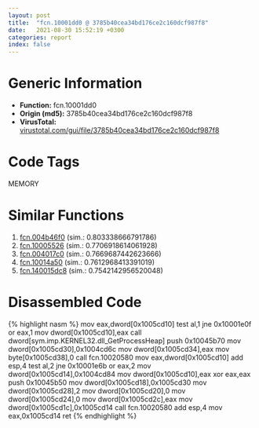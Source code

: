```yaml
---
layout: post
title:  "fcn.10001dd0 @ 3785b40cea34bd176ce2c160dcf987f8"
date:   2021-08-30 15:52:19 +0300
categories: report
index: false
---
```


# Generic Information
- **Function:** fcn.10001dd0
- **Origin (md5):** 3785b40cea34bd176ce2c160dcf987f8
- **VirusTotal:** [virustotal.com/gui/file/3785b40cea34bd176ce2c160dcf987f8][virustotal_ref]

# Code Tags
<span class="tag" id="MEMORY">MEMORY</span>


# Similar Functions

1. [fcn.004b46f0][similar_1_ref] (sim.: 0.803338666791786)
2. [fcn.10005526][similar_2_ref] (sim.: 0.7706918614061928)
3. [fcn.004017c0][similar_3_ref] (sim.: 0.7669687442623666)
4. [fcn.10014a50][similar_4_ref] (sim.: 0.7612968413391019)
5. [fcn.140015dc8][similar_5_ref] (sim.: 0.7542142956520048)


# Disassembled Code

{% highlight nasm %}
mov eax,dword[0x1005cd10]
test al,1
jne 0x10001e0f
or eax,1
mov dword[0x1005cd10],eax
call dword[sym.imp.KERNEL32.dll_GetProcessHeap]
push 0x10045b70
mov dword[0x1005cd30],0x1004cd6c
mov dword[0x1005cd34],eax
mov byte[0x1005cd38],0
call fcn.10020580
mov eax,dword[0x1005cd10]
add esp,4
test al,2
jne 0x10001e6b
or eax,2
mov dword[0x1005cd14],0x1004cd84
mov dword[0x1005cd10],eax
xor eax,eax
push 0x10045b50
mov dword[0x1005cd18],0x1005cd30
mov dword[0x1005cd28],2
mov dword[0x1005cd20],0
mov dword[0x1005cd24],0
mov dword[0x1005cd2c],eax
mov dword[0x1005cd1c],0x1005cd14
call fcn.10020580
add esp,4
mov eax,0x1005cd14
ret 
{% endhighlight %}


[similar_1_ref]: /report/fcn.004b46f0@a9db83c79f22c1884abda377efdebe4d
[similar_2_ref]: /report/fcn.10005526@a0ac129ff3ea4c0dfa9529c259a9502c
[similar_3_ref]: /report/fcn.004017c0@4fe38de7c6c86a1bad209560fa052231
[similar_4_ref]: /report/fcn.10014a50@ca9ea786d78fbd8b044a85f19ea8ac95
[similar_5_ref]: /report/fcn.140015dc8@3bee9e0608c478ffce0d10559aae732b
[virustotal_ref]: https://www.virustotal.com/gui/file/3785b40cea34bd176ce2c160dcf987f8